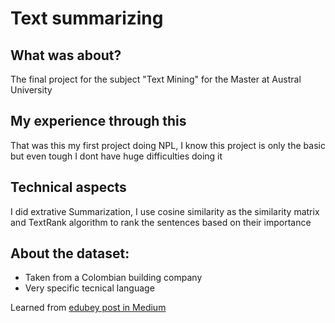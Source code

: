 # Text summarizing

## What was about?
The final project for the subject "Text Mining" for the Master at Austral University

## My experience through this
That was this my first project doing NPL, I know this project is only the basic but even tough I dont have huge difficulties doing it

## Technical aspects
I did extrative Summarization, I use cosine similarity as the similarity matrix and TextRank algorithm to rank the sentences based on their importance

## About the dataset:
- Taken from a Colombian building company
- Very specific tecnical language

Learned from [edubey post in Medium](https://medium.com/analytics-vidhya/text-summarization-in-python-using-extractive-method-including-end-to-end-implementation-2688b3fd1c8c)

